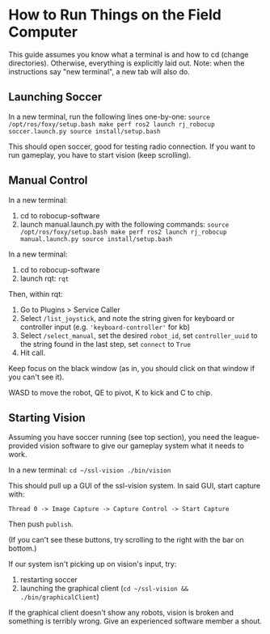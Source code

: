# How to Run Things on the Field Computer

This guide assumes you know what a terminal is and how to cd (change
directories). Otherwise, everything is explicitly laid out. Note: when the
instructions say "new terminal", a new tab will also do.

## Launching Soccer

In a new terminal, run the following lines one-by-one: ``` source
/opt/ros/foxy/setup.bash make perf ros2 launch rj_robocup soccer.launch.py
source install/setup.bash ```

This should open soccer, good for testing radio connection. If you want to run
gameplay, you have to start vision (keep scrolling).

## Manual Control

In a new terminal:

1. cd to robocup-software
2. launch manual.launch.py with the following commands: ``` source
   /opt/ros/foxy/setup.bash make perf ros2 launch rj_robocup manual.launch.py
   source install/setup.bash ```

In a new terminal:

1. cd to robocup-software
2. launch rqt: `rqt`

Then, within rqt:
1. Go to Plugins > Service Caller
2. Select `/list_joystick`, and note the string given for keyboard or
   controller input (e.g. `'keyboard-controller'` for kb)
3. Select `/select_manual`, set the desired `robot_id`, set `controller_uuid`
   to the string found in the last step, set `connect` to `True`
4. Hit call.

Keep focus on the black window (as in, you should click on that window if you
can't see it). 

WASD to move the robot, QE to pivot, K to kick and C to chip.

## Starting Vision

Assuming you have soccer running (see top section), you need the
league-provided vision software to give our gameplay system what it needs to
work. 

In a new terminal: ``` cd ~/ssl-vision ./bin/vision ```

This should pull up a GUI of the ssl-vision system. In said GUI, start capture
with:

`Thread 0 -> Image Capture -> Capture Control -> Start Capture`

Then push `publish`. 

(If you can't see these buttons, try scrolling to the right with the bar on
bottom.)

If our system isn't picking up on vision's input, try:
1. restarting soccer
2. launching the graphical client (`cd ~/ssl-vision && ./bin/graphicalClient`)

If the graphical client doesn't show any robots, vision is broken and something
is terribly wrong. Give an experienced software member a shout.

